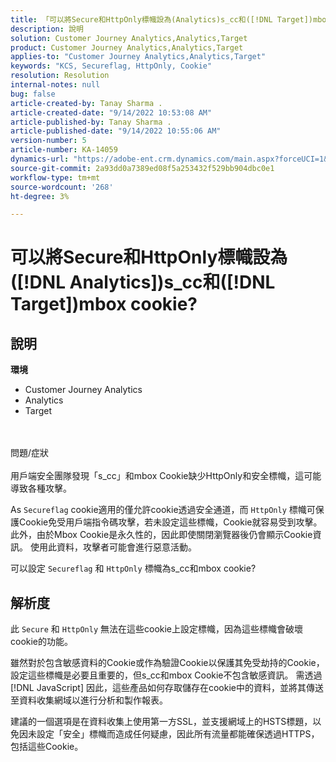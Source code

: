 ```yaml
---
title: 「可以將Secure和HttpOnly標幟設為(Analytics)s_cc和([!DNL Target])mbox cookie？」
description: 說明
solution: Customer Journey Analytics,Analytics,Target
product: Customer Journey Analytics,Analytics,Target
applies-to: "Customer Journey Analytics,Analytics,Target"
keywords: "KCS, Secureflag, HttpOnly, Cookie"
resolution: Resolution
internal-notes: null
bug: false
article-created-by: Tanay Sharma .
article-created-date: "9/14/2022 10:53:08 AM"
article-published-by: Tanay Sharma .
article-published-date: "9/14/2022 10:55:06 AM"
version-number: 5
article-number: KA-14059
dynamics-url: "https://adobe-ent.crm.dynamics.com/main.aspx?forceUCI=1&pagetype=entityrecord&etn=knowledgearticle&id=f8741f6a-1b34-ed11-9db1-002248086735"
source-git-commit: 2a93dd0a7389ed08f5a253432f529bb904dbc0e1
workflow-type: tm+mt
source-wordcount: '268'
ht-degree: 3%

---
```


# 可以將Secure和HttpOnly標幟設為([!DNL Analytics])s_cc和([!DNL Target])mbox cookie?

## 說明

<b>環境</b>
- Customer Journey Analytics
- Analytics
- Target



<br><br>問題/症狀<br><br>
用戶端安全團隊發現「s_cc」和mbox Cookie缺少HttpOnly和安全標幟，這可能導致各種攻擊。

As `Secureflag` cookie適用的僅允許cookie透過安全通道，而 `HttpOnly` 標幟可保護Cookie免受用戶端指令碼攻擊，若未設定這些標幟，Cookie就容易受到攻擊。 此外，由於Mbox Cookie是永久性的，因此即使關閉瀏覽器後仍會顯示Cookie資訊。 使用此資料，攻擊者可能會進行惡意活動。

可以設定 `Secureflag` 和 `HttpOnly` 標幟為s_cc和mbox cookie?


## 解析度


此 `Secure` 和 `HttpOnly` 無法在這些cookie上設定標幟，因為這些標幟會破壞cookie的功能。

雖然對於包含敏感資料的Cookie或作為驗證Cookie以保護其免受劫持的Cookie，設定這些標幟是必要且重要的，但s_cc和mbox Cookie不包含敏感資訊。 需透過 [!DNL JavaScript] 因此，這些產品如何存取儲存在cookie中的資料，並將其傳送至資料收集網域以進行分析和製作報表。

建議的一個選項是在資料收集上使用第一方SSL，並支援網域上的HSTS標題，以免因未設定「安全」標幟而造成任何疑慮，因此所有流量都能確保透過HTTPS，包括這些Cookie。

